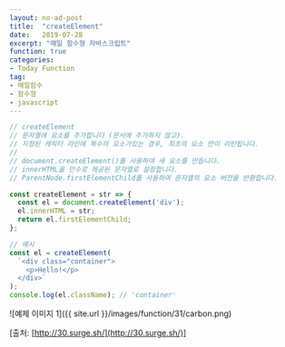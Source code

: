 ```yaml
---
layout: no-ad-post
title:  "createElement"
date:   2019-07-28
excerpt: "매일 함수형 자바스크립트"
function: true
categories:
- Today Function
tag:
- 매일함수
- 함수형
- javascript
---
```


```javascript
// createElement
// 문자열에 요소를 추가합니다 (문서에 추가하지 않고).
// 지정된 캐릭터 라인에 복수의 요소가있는 경우, 최초의 요소 만이 리턴됩니다.
// 
// document.createElement()를 사용하여 새 요소를 만듭니다.
// innerHTML을 인수로 제공된 문자열로 설정합니다.
// ParentNode.firstElementChild를 사용하여 문자열의 요소 버전을 반환합니다.

const createElement = str => {
  const el = document.createElement('div');
  el.innerHTML = str;
  return el.firstElementChild;
};

// 예시
const el = createElement(
  `<div class="container">
    <p>Hello!</p>
  </div>`
);
console.log(el.className); // 'container'
```

![예제 이미지 1]({{ site.url }}/images/function/31/carbon.png)

[출처: [http://30.surge.sh/](http://30.surge.sh/)]
